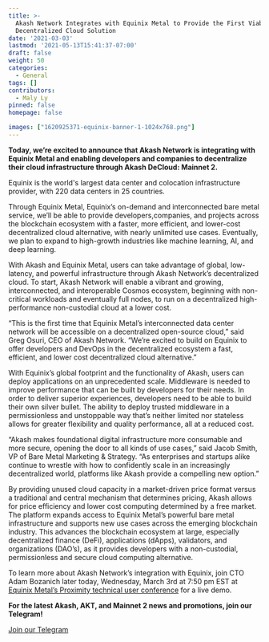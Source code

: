 ```yaml
---
title: >-
  Akash Network Integrates with Equinix Metal to Provide the First Viable
  Decentralized Cloud Solution
date: '2021-03-03'
lastmod: '2021-05-13T15:41:37-07:00'
draft: false
weight: 50
categories:
  - General
tags: []
contributors:
  - Maly Ly
pinned: false
homepage: false

images: ["1620925371-equinix-banner-1-1024x768.png"]
---
```

  
**Today, we’re excited to announce that Akash Network is integrating with Equinix Metal and enabling developers and companies to decentralize their cloud infrastructure through Akash DeCloud: Mainnet 2.**  

Equinix is the world's largest data center and colocation infrastructure provider, with 220 data centers in 25 countries.   

Through Equinix Metal, Equinix’s on-demand and interconnected bare metal service, we’ll be able to provide developers,companies, and projects across the blockchain ecosystem with a faster, more efficient, and lower-cost decentralized cloud alternative, with nearly unlimited use cases. Eventually, we plan to expand to high-growth industries like machine learning, AI, and deep learning.  

With Akash and Equinix Metal, users can take advantage of global, low-latency, and powerful infrastructure through Akash Network’s decentralized cloud. To start, Akash Network will enable a vibrant and growing, interconnected, and interoperable Cosmos ecosystem, beginning with non-critical workloads and eventually full nodes, to run on a decentralized high-performance non-custodial cloud at a lower cost.   

“This is the first time that Equinix Metal’s interconnected data center network will be accessible on a decentralized open-source cloud,” said Greg Osuri, CEO of Akash Network. “We’re excited to build on Equinix to offer developers and DevOps in the decentralized ecosystem a fast, efficient, and lower cost decentralized cloud alternative.”   

With Equinix’s global footprint and the functionality of Akash, users can deploy applications on an unprecedented scale. Middleware is needed to improve performance that can be built by developers for their needs. In order to deliver superior experiences, developers need to be able to build their own silver bullet. The ability to deploy trusted middleware in a permissionless and unstoppable way that’s neither limited nor stateless allows for greater flexibility and quality performance, all at a reduced cost.   

“Akash makes foundational digital infrastructure more consumable and more secure, opening the door to all kinds of use cases,” said Jacob Smith, VP of Bare Metal Marketing & Strategy. “As enterprises and startups alike continue to wrestle with how to confidently scale in an increasingly decentralized world, platforms like Akash provide a compelling new option.”  

By providing unused cloud capacity in a market-driven price format versus a traditional and central mechanism that determines pricing, Akash allows for price efficiency and lower cost computing determined by a free market. The platform expands access to Equinix Metal’s powerful bare metal infrastructure and supports new use cases across the emerging blockchain industry. This advances the blockchain ecosystem at large, especially decentralized finance (DeFi), applications (dApps), validators, and organizations (DAO’s), as it provides developers with a non-custodial, permissionless and secure cloud computing alternative.  

To learn more about Akash Network’s integration with Equinix, join CTO Adam Bozanich later today, Wednesday, March 3rd at 7:50 pm EST at [Equinix Metal’s Proximity technical user conference](https://metal.equinix.com/proximity/) for a live demo.   
  
  

**For the latest Akash, AKT, and Mainnet 2 news and promotions, join our Telegram!**  

[Join our Telegram](https://t.me/AkashNW)